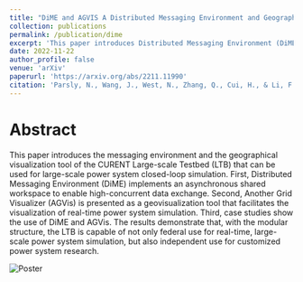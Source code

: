 ```yaml
---
title: "DiME and AGVIS A Distributed Messaging Environment and Geographical Visualizer for Large-scale Power System Simulation"
collection: publications
permalink: /publication/dime
excerpt: 'This paper introduces Distributed Messaging Environment (DiME) and Another Grid Visualizer (AGVis).'
date: 2022-11-22
author_profile: false
venue: 'arXiv'
paperurl: 'https://arxiv.org/abs/2211.11990'
citation: 'Parsly, N., Wang, J., West, N., Zhang, Q., Cui, H., & Li, F. (2022). DiME and AGVIS A Distributed Messaging Environment and Geographical Visualizer for Large-scale Power System Simulation. arXiv. https://doi.org/10.48550/arXiv.2211.11990'
---
```


# Abstract

This paper introduces the messaging environment and the geographical visualization tool of the CURENT Large-scale Testbed (LTB) that can be used for large-scale power system closed-loop simulation. First, Distributed Messaging Environment (DiME) implements an asynchronous shared workspace to enable high-concurrent data exchange. Second, Another Grid Visualizer (AGVis) is presented as a geovisualization tool that facilitates the visualization of real-time power system simulation. Third, case studies show the use of DiME and AGVis. The results demonstrate that, with the modular structure, the LTB is capable of not only federal use for real-time, large-scale power system simulation, but also independent use for customized power system research.

![Poster](/images/poster/dimeNagvis.png)